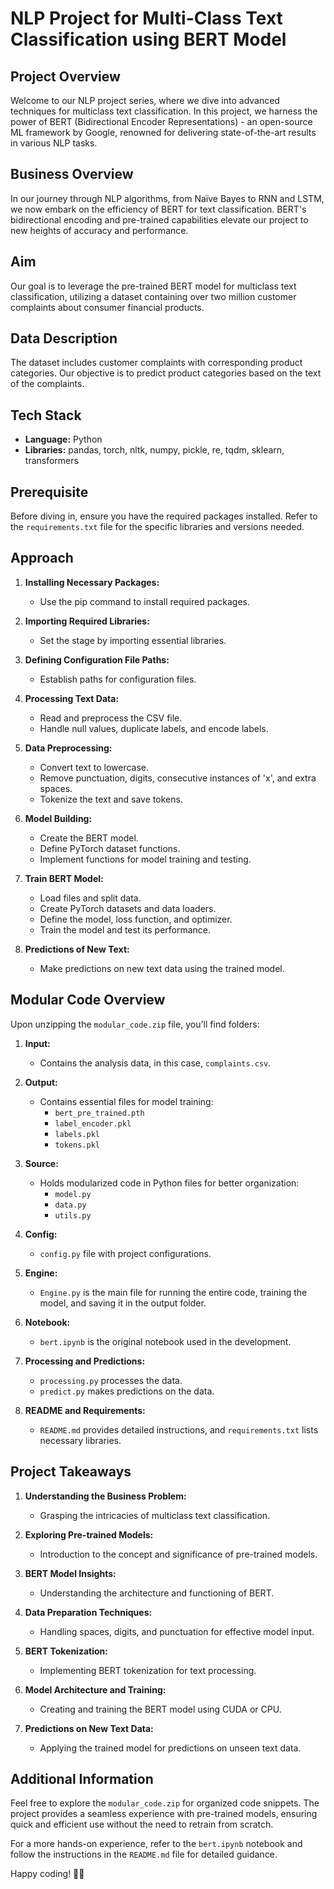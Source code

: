 # NLP Project for Multi-Class Text Classification using BERT Model

## Project Overview

Welcome to our NLP project series, where we dive into advanced techniques for multiclass text classification. In this project, we harness the power of BERT (Bidirectional Encoder Representations) - an open-source ML framework by Google, renowned for delivering state-of-the-art results in various NLP tasks.

## Business Overview

In our journey through NLP algorithms, from Naïve Bayes to RNN and LSTM, we now embark on the efficiency of BERT for text classification. BERT's bidirectional encoding and pre-trained capabilities elevate our project to new heights of accuracy and performance.

## Aim

Our goal is to leverage the pre-trained BERT model for multiclass text classification, utilizing a dataset containing over two million customer complaints about consumer financial products.

## Data Description

The dataset includes customer complaints with corresponding product categories. Our objective is to predict product categories based on the text of the complaints.

## Tech Stack

- **Language:** Python
- **Libraries:** pandas, torch, nltk, numpy, pickle, re, tqdm, sklearn, transformers

## Prerequisite

Before diving in, ensure you have the required packages installed. Refer to the `requirements.txt` file for the specific libraries and versions needed.

## Approach

1. **Installing Necessary Packages:**
   - Use the pip command to install required packages.

2. **Importing Required Libraries:**
   - Set the stage by importing essential libraries.

3. **Defining Configuration File Paths:**
   - Establish paths for configuration files.

4. **Processing Text Data:**
   - Read and preprocess the CSV file.
   - Handle null values, duplicate labels, and encode labels.

5. **Data Preprocessing:**
   - Convert text to lowercase.
   - Remove punctuation, digits, consecutive instances of 'x', and extra spaces.
   - Tokenize the text and save tokens.

6. **Model Building:**
   - Create the BERT model.
   - Define PyTorch dataset functions.
   - Implement functions for model training and testing.

7. **Train BERT Model:**
   - Load files and split data.
   - Create PyTorch datasets and data loaders.
   - Define the model, loss function, and optimizer.
   - Train the model and test its performance.

8. **Predictions of New Text:**
   - Make predictions on new text data using the trained model.

## Modular Code Overview

Upon unzipping the `modular_code.zip` file, you'll find folders:

1. **Input:**
   - Contains the analysis data, in this case, `complaints.csv`.

2. **Output:**
   - Contains essential files for model training:
     - `bert_pre_trained.pth`
     - `label_encoder.pkl`
     - `labels.pkl`
     - `tokens.pkl`

3. **Source:**
   - Holds modularized code in Python files for better organization:
     - `model.py`
     - `data.py`
     - `utils.py`

4. **Config:**
   - `config.py` file with project configurations.

5. **Engine:**
   - `Engine.py` is the main file for running the entire code, training the model, and saving it in the output folder.

6. **Notebook:**
   - `bert.ipynb` is the original notebook used in the development.

7. **Processing and Predictions:**
   - `processing.py` processes the data.
   - `predict.py` makes predictions on the data.

8. **README and Requirements:**
   - `README.md` provides detailed instructions, and `requirements.txt` lists necessary libraries.

## Project Takeaways

1. **Understanding the Business Problem:**
   - Grasping the intricacies of multiclass text classification.

2. **Exploring Pre-trained Models:**
   - Introduction to the concept and significance of pre-trained models.

3. **BERT Model Insights:**
   - Understanding the architecture and functioning of BERT.

4. **Data Preparation Techniques:**
   - Handling spaces, digits, and punctuation for effective model input.

5. **BERT Tokenization:**
   - Implementing BERT tokenization for text processing.

6. **Model Architecture and Training:**
   - Creating and training the BERT model using CUDA or CPU.

7. **Predictions on New Text Data:**
   - Applying the trained model for predictions on unseen text data.

## Additional Information

Feel free to explore the `modular_code.zip` for organized code snippets. The project provides a seamless experience with pre-trained models, ensuring quick and efficient use without the need to retrain from scratch.

For a more hands-on experience, refer to the `bert.ipynb` notebook and follow the instructions in the `README.md` file for detailed guidance.

Happy coding! 🚀✨
